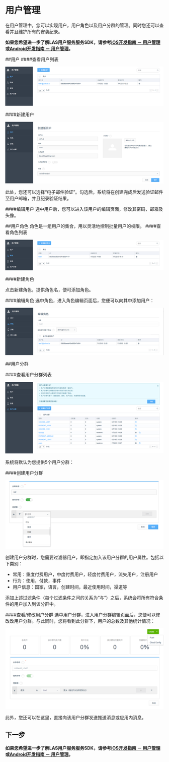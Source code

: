 # 用户管理
在用户管理中，您可以实现用户，用户角色以及用户分群的管理。同时您还可以查看并且维护所有的安装纪录。

**如果您希望进一步了解LAS用户服务服务SDK，请参考[iOS开发指南 － 用户管理](LAS_DOCS_GUIDE_LINK_PLACEHOLDER_IOS#用户)或[Android开发指南 － 用户管理](LAS_DOCS_GUIDE_LINK_PLACEHOLDER_ANDROID#用户)。**

##用户
####查看用户列表

![imgUMUserList.png](../../../images/imgUMUserList.png)

####新建用户

![imgUMAddUser.png](../../../images/imgUMAddUser.png)

此处，您还可以选择“电子邮件验证”。勾选后，系统将在创建完成后发送验证邮件至用户邮箱，并且纪录验证结果。

####编辑用户
选中用户后，您可以进入该用户的编辑页面，修改其密码，邮箱及头像。

##用户角色
角色是一组用户的集合，用以灵活地控制批量用户的权限。
####查看角色列表

![imgUMRoleList.png](../../../images/imgUMRoleList.png)

####新建角色

点击新建角色，提供角色名，便可添加角色。

####编辑角色
选中角色，进入角色编辑页面后，您便可以向其中添加用户：

![imgUMRoleAddUser.png](../../../images/imgUMRoleAddUser.png)

##用户分群

####查看用户分群列表

![imgUMSegmentList.png](../../../images/imgUMSegmentList.png)

系统将默认为您提供5个用户分群：

####创建用户分群

![imgUMAddSegment.png](../../../images/imgUMAddSegment.png)

创建用户分群时，您需要过滤器用户，即指定加入该用户分群的用户属性。包括以下类别：

* 常用：重度付费用户，中度付费用户，轻度付费用户，流失用户，注册用户
* 行为：使用，付款，事件
* 用户信息：国家，语言，创建时间，最近使用时间，渠道等

添加上述过滤条件（每个过滤条件之间的关系为“与”）之后，系统会将所有符合条件的用户加入到该分群中。

####查看/修改用户分群
选中用户分群，进入用户分群编辑页面后，您便可以修改改用户分群。与此同时，您将看到此分群下，用户的总数及其他统计情况：

![imgUMSegmentEdit.png](../../../images/imgUMSegmentEdit.png)

此外，您还可以在这里，直接向该用户分群发送推送消息或应用内消息。

## 下一步
**如果您希望进一步了解LAS用户服务服务SDK，请参考[iOS开发指南 － 用户管理](LAS_DOCS_GUIDE_LINK_PLACEHOLDER_IOS#用户)或[Android开发指南 － 用户管理](LAS_DOCS_GUIDE_LINK_PLACEHOLDER_ANDROID#用户)。**
